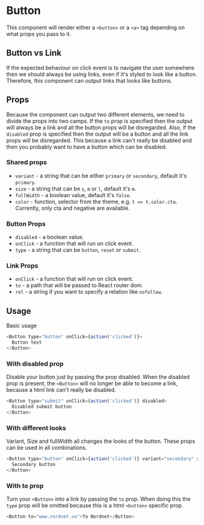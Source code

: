 # Button

This component will render either a `<button>` or a `<a>` tag depending on what props you pass to it.

## Button vs Link

If the expected behaviour on click event is to navigate the user somewhere then we should always be using links, even if
it's styled to look like a button. Therefore, this component can output links that looks like buttons.

## Props

Because the component can output two different elements, we need to divide the props into two camps. If the `to` prop is
specified then the output will always be a link and all the button props will be disregarded. Also, if the `disabled`
prop is specified then the output will be a button and all the link props will be disregarded. This because a link can't
really be disabled and then you probably want to have a button which can be disabled.

### Shared props

- `variant` - a string that can be either `primary` or `secondary`, default it's `primary`.
- `size` - a string that can be `s`, `m` or `l`, default it's `m`.
- `fullWidth` - a boolean value, default it's `false`.
- `color` - function, selector from the theme, e.g. `t => t.color.cta`. Currently, only cta and negative are available.

### Button Props

- `disabled` - a boolean value.
- `onClick` - a function that will run on click event.
- `type` - a string that can be `button`, `reset` or `submit`.

### Link Props

- `onClick` - a function that will run on click event.
- `to` - a path that will be passed to React router dom.
- `rel` - a string if you want to specify a relation like `nofollow`.

## Usage

Basic usage

```javascript
<Button type="button" onClick={action('clicked')}>
  Button text
</Button>
```

### With disabled prop

Disable your button just by passing the prop disabled. When the disabled prop is present, the `<Button>` will no longer
be able to become a link, because a html link can't really be disabled.

```javascript
<Button type="submit" onClick={action('clicked')} disabled>
  Disabled submit button
</Button>
```

### With different looks

Variant, Size and fullWidth all changes the looks of the button. These props can be used in all combinations.

```javascript
<Button type="button" onClick={action('clicked')} variant="secondary" size="l">
  Secondary button
</Button>
```

### With to prop

Turn your `<Button>` into a link by passing the `to` prop. When doing this the `type` prop will be omitted because this
is a html `<button>` specific prop.

```javascript
<Button to="www.nordnet.se">To Nordnet</Button>
```
